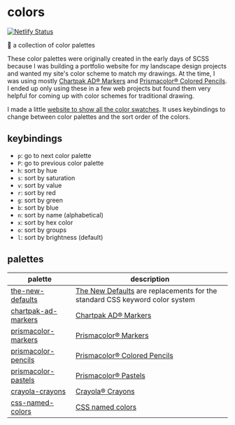# colors

[![Netlify Status](https://api.netlify.com/api/v1/badges/0585da0b-d448-4cf0-8522-7b99d441bb61/deploy-status)](https://app.netlify.com/sites/idyllic-unicorn-9d8b00/deploys)

🌈 a collection of color palettes

These color palettes were originally created in the early days of SCSS
because I was building a portfolio website for my landscape design
projects and wanted my site's color scheme to match my drawings. At the
time, I was using mostly [Chartpak AD® Markers][1] and [Prismacolor®
Colored Pencils][2]. I ended up only using these in a few web projects
but found them very helpful for coming up with color schemes for
traditional drawing.

I made a little [website to show all the color swatches][3]. It uses
keybindings to change between color palettes and the sort order of the
colors.

## keybindings

- `p`: go to next color palette
- `P`: go to previous color palette
- `h`: sort by hue
- `s`: sort by saturation
- `v`: sort by value
- `r`: sort by red
- `g`: sort by green
- `b`: sort by blue
- `n`: sort by name (alphabetical)
- `x`: sort by hex color
- `o`: sort by groups
- `l`: sort by brightness (default)

## palettes

| palette                  | description                       |
| ------------------------ | --------------------------------- |
| [the-new-defaults][4]    | [The New Defaults][11] are replacements for the standard CSS keyword color system |
| [chartpak-ad-markers][5] | [Chartpak AD® Markers][1]         |
| [prismacolor-markers][6] | [Prismacolor® Markers][2]         |
| [prismacolor-pencils][7] | [Prismacolor® Colored Pencils][2] |
| [prismacolor-pastels][8] | [Prismacolor® Pastels][2]         |
| [crayola-crayons][9]     | [Crayola® Crayons][13]            |
| [css-named-colors][10]   | [CSS named colors][12]            |

[1]: https://www.chartpak.com/admarker
[2]: https://www.prismacolor.com/
[3]: https://www.rasch.co/colors/
[4]: https://www.rasch.co/colors/?palette=the-new-defaults
[5]: https://www.rasch.co/colors/?palette=chartpak-ad-markers
[6]: https://www.rasch.co/colors/?palette=prismacolor-markers
[7]: https://www.rasch.co/colors/?palette=prismacolor-pencils
[8]: https://www.rasch.co/colors/?palette=prismacolor-pastels
[9]: https://www.rasch.co/colors/?palette=crayola-crayons
[10]: https://www.rasch.co/colors/?palette=css-named-colors
[11]: https://dudleystorey.github.io/thenewdefaults/
[12]: https://developer.mozilla.org/en-US/docs/Web/CSS/named-color
[13]: https://www.crayola.com/
